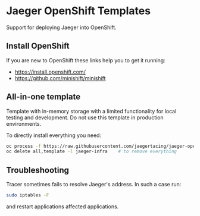 # Jaeger OpenShift Templates

Support for deploying Jaeger into OpenShift.

## Install OpenShift
If you are new to OpenShift these links help you to get it running:
* https://install.openshift.com/
* https://github.com/minishift/minishift

## All-in-one template
Template with in-memory storage with a limited functionality for local testing and development. 
Do not use this template in production environments.

To directly install everything you need:
```bash
oc process -f https://raw.githubusercontent.com/jaegertacing/jaeger-openshift/master/all-in-one/jaeger-all-in-one-template.yml | oc create -f -
oc delete all,template -l jaeger-infra    # to remove everything
```

## Troubleshooting
Tracer sometimes fails to resolve Jaeger's address. In such a case run:
```bash
sudo iptables -F
```
and restart applications affected applications.
